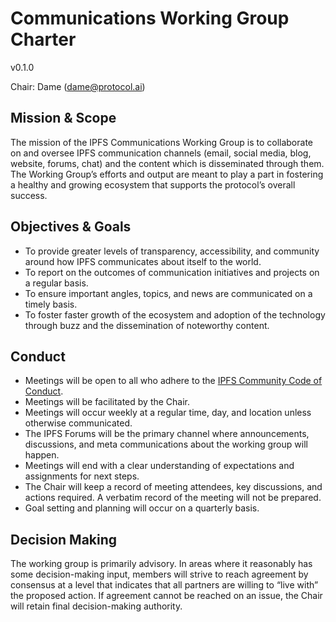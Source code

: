 # Communications Working Group Charter
v0.1.0

Chair: Dame (dame@protocol.ai)

## Mission & Scope

The mission of the IPFS Communications Working Group is to collaborate on and oversee IPFS communication channels (email, social media, blog, website, forums, chat) and the content which is disseminated through them. The Working Group’s efforts and output are meant to play a part in fostering a healthy and growing ecosystem that supports the protocol’s overall success. 

## Objectives & Goals
- To provide greater levels of transparency, accessibility, and community around how IPFS communicates about itself to the world.
- To report on the outcomes of communication initiatives and projects on a regular basis.
- To ensure important angles, topics, and news are communicated on a timely basis.
- To foster faster growth of the ecosystem and adoption of the technology through buzz and the dissemination of noteworthy content.

## Conduct
- Meetings will be open to all who adhere to the [IPFS Community Code of Conduct](https://ipfs.fyi/coc).
- Meetings will be facilitated by the Chair.
- Meetings will occur weekly at a regular time, day, and location unless otherwise communicated.
- The IPFS Forums will be the primary channel where announcements, discussions, and meta communications about the working group will happen.
- Meetings will end with a clear understanding of expectations and assignments for next steps.
- The Chair will keep a record of meeting attendees, key discussions, and actions required. A verbatim record of the meeting will not be prepared.
- Goal setting and planning will occur on a quarterly basis.

## Decision Making
The working group is primarily advisory. In areas where it reasonably has some decision-making input, members will strive to reach agreement by consensus at a level that indicates that all partners are willing to “live with” the proposed action. If agreement cannot be reached on an issue, the Chair will retain final decision-making authority.

